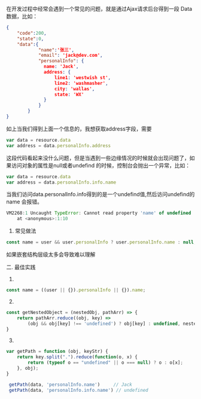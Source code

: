 在开发过程中经常会遇到一个常见的问题，就是通过Ajax请求后台得到一段 Data 数据，比如：

```json
{
    "code":200,
    "state":0,
    "data":{
            "name":'张三',
            "email": 'jack@dev.com',
            "personalInfo": {
              name: 'Jack',
              address: {
                  line1: 'westwish st',
                  line2: 'washmasher',
                  city: 'wallas',
                  state: 'WX'
              }
          	}
        }
}
```

如上当我们得到上面一个信息的，我想获取address字段，需要  

```javascript
var data = resource.data
var address = data.personalInfo.address
```

这段代码看起来没什么问题，但是当遇到一些边缘情况的时候就会出现问题了，如果访问对象的属性是null或者undefind 的时候，控制台会抛出一个异常，比如：

```javascript
var data = resource.data
var address = data.personalInfo.info.name
```

当我们访问data.personalInfo.info得到的是一个undefind值,然后访问undefind的name 会报错。

```javascript
VM2268:1 Uncaught TypeError: Cannot read property 'name' of undefined
    at <anonymous>:1:10
```



1. 常见做法



```javascript
const name = user && user.personalInfo ? user.personalInfo.name : null;
```

如果嵌套结构层级太多会导致难以理解

二. 最佳实践

1. 

```javascript
const name = ((user || {}).personalInfo || {}).name;
```

2. 

```javascript
const getNestedObject = (nestedObj, pathArr) => {
    return pathArr.reduce((obj, key) =>
        (obj && obj[key] !== 'undefined') ? obj[key] : undefined, nestedObj);
}
```

3. 

```javascript
var getPath = function (obj, keyStr) {
    return key.split(".").reduce(function(o, x) {
        return (typeof o == "undefined" || o === null) ? o : o[x];
    }, obj);
}

 getPath(data, 'personalInfo.name')     // Jack
 getPath(data, 'personalInfo.info.name') // undefined
```

